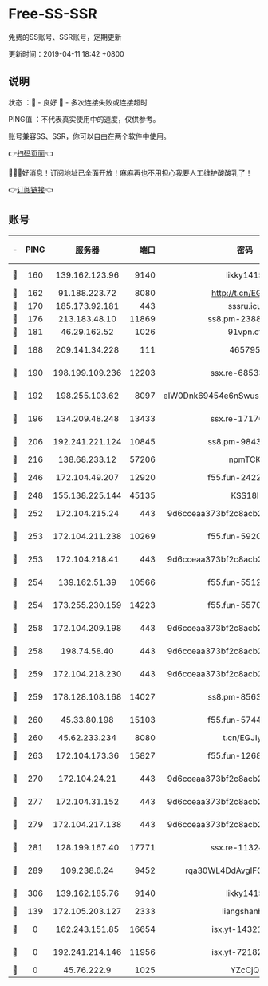 # Free-SS-SSR

免费的SS账号、SSR账号，定期更新

更新时间：2019-04-11 18:42 +0800

## 说明

状态     ：🙂 - 良好 🙁 - 多次连接失败或连接超时

PING值   ：不代表真实使用中的速度，仅供参考。

账号兼容SS、SSR，你可以自由在两个软件中使用。

👉[扫码页面](https://liesauer.github.io/Free-SS-SSR/)👈

🎉🎉🎉好消息！订阅地址已全面开放！麻麻再也不用担心我要人工维护酸酸乳了！

👉[订阅链接](https://www.liesauer.net/yogurt/subscribe?ACCESS_TOKEN=DAYxR3mMaZAsaqUb)👈

## 账号

|-|PING|服务器|端口|密码|加密方式|区域|
|:----:|:----:|:-----:|-----:|:----:|:----:|:----:|
|🙂|160|139.162.123.96|9140|likky1415|aes-256-cfb|JP|
|🙂|162|91.188.223.72|8080|http://t.cn/EGJIyrl|rc4-md5|RU|
|🙂|170|185.173.92.181|443|sssru.icu|rc4-md5|RU|
|🙂|176|213.183.48.10|11869|ss8.pm-23880741|rc4-md5|RU|
|🙂|181|46.29.162.52|1026|91vpn.cf|rc4-md5|RU|
|🙂|188|209.141.34.228|111|465795|aes-256-cfb|US|
|🙂|190|198.199.109.236|12203|ssx.re-68533755|aes-256-cfb|US|
|🙂|192|198.255.103.62|8097|eIW0Dnk69454e6nSwuspv9DmS201tQ0D|aes-256-cfb|US|
|🙂|196|134.209.48.248|13433|ssx.re-17176856|aes-256-cfb|US|
|🙂|206|192.241.221.124|10845|ss8.pm-98432819|aes-256-cfb|US|
|🙂|216|138.68.233.12|57206|npmTCK|rc4-md5|US|
|🙂|246|172.104.49.207|12920|f55.fun-24228907|aes-256-cfb|SG|
|🙂|248|155.138.225.144|45135|KSS18l|rc4-md5|US|
|🙂|252|172.104.215.24|443|9d6cceaa373bf2c8acb22e60b6a58be6|aes-256-cfb|US|
|🙂|253|172.104.211.238|10269|f55.fun-59209585|aes-256-cfb|US|
|🙂|253|172.104.218.41|443|9d6cceaa373bf2c8acb22e60b6a58be6|aes-256-cfb|US|
|🙂|254|139.162.51.39|10566|f55.fun-55124662|aes-256-cfb|SG|
|🙂|254|173.255.230.159|14223|f55.fun-55707067|aes-256-cfb|US|
|🙂|258|172.104.209.198|443|9d6cceaa373bf2c8acb22e60b6a58be6|aes-256-cfb|US|
|🙂|258|198.74.58.40|443|9d6cceaa373bf2c8acb22e60b6a58be6|aes-256-cfb|US|
|🙂|259|172.104.218.230|443|9d6cceaa373bf2c8acb22e60b6a58be6|aes-256-cfb|US|
|🙂|259|178.128.108.168|14027|ss8.pm-85636166|aes-256-cfb|SG|
|🙂|260|45.33.80.198|15103|f55.fun-57444781|aes-256-cfb|US|
|🙂|260|45.62.233.234|8080|t.cn/EGJIyrl|rc4-md5|CA|
|🙂|263|172.104.173.36|15827|f55.fun-12684352|aes-256-cfb|SG|
|🙂|270|172.104.24.21|443|9d6cceaa373bf2c8acb22e60b6a58be6|aes-256-cfb|US|
|🙂|277|172.104.31.152|443|9d6cceaa373bf2c8acb22e60b6a58be6|aes-256-cfb|US|
|🙂|279|172.104.217.138|443|9d6cceaa373bf2c8acb22e60b6a58be6|aes-256-cfb|US|
|🙂|281|128.199.167.40|17771|ssx.re-11324880|aes-256-cfb|SG|
|🙂|289|109.238.6.24|9452|rqa30WL4DdAvgIFG6Fs3znzTa|aes-256-cfb|FR|
|🙂|306|139.162.185.76|9140|likky1415|aes-256-cfb|DE|
|🙂|139|172.105.203.127|2333|liangshanbo|chacha20|JP|
|🙁|0|162.243.151.85|16654|isx.yt-14321677|aes-256-cfb|US|
|🙁|0|192.241.214.146|11956|isx.yt-72182350|aes-256-cfb|US|
|🙁|0|45.76.222.9|1025|YZcCjQ|rc4-md5|JP|
